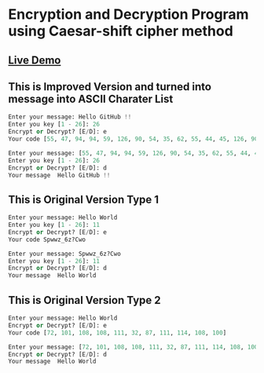 # Encryption and Decryption Program using Caesar-shift cipher method

## [Live Demo](https://colab.research.google.com/drive/1syLKgVpSJHJrzW4zPXFQ74Y955KlsJ3z?usp=drive_link)

## This is Improved Version and turned into message into ASCII Charater List

```Python
Enter your message: Hello GitHub !!
Enter you key [1 - 26]: 26
Encrypt or Decrypt? [E/D]: e
Your code [55, 47, 94, 94, 59, 126, 90, 54, 35, 62, 55, 44, 45, 126, 90, 126, 66, 126, 66]

Enter your message: [55, 47, 94, 94, 59, 126, 90, 54, 35, 62, 55, 44, 45, 126, 90, 126, 66, 126, 66]
Enter you key [1 - 26]: 26
Encrypt or Decrypt? [E/D]: d
Your message  Hello GitHub !!
```

## This is Original Version Type 1

```Python
Enter your message: Hello World
Enter you key [1 - 26]: 11
Encrypt or Decrypt? [E/D]: e
Your code Spwwz_6z?Cwo

Enter your message: Spwwz_6z?Cwo
Enter you key [1 - 26]: 11
Encrypt or Decrypt? [E/D]: d
Your message  Hello World
```

## This is Original Version Type 2

```Python
Enter your message: Hello World
Encrypt or Decrypt? [E/D]: e
Your code [72, 101, 108, 108, 111, 32, 87, 111, 114, 108, 100]

Enter your message: [72, 101, 108, 108, 111, 32, 87, 111, 114, 108, 100]
Encrypt or Decrypt? [E/D]: d
Your message  Hello World
```
